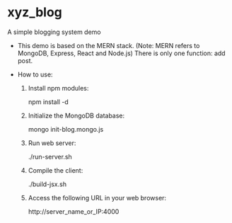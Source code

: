 # xyz_blog
A simple blogging system demo

* This demo is based on the MERN stack.
  (Note: MERN refers to MongoDB, Express, React and Node.js)
  There is only one function: add post.

* How to use:

  1. Install npm modules:

       npm install -d

  2. Initialize the MongoDB database:

       mongo init-blog.mongo.js

  3. Run web server:

       ./run-server.sh

  4. Compile the client:

       ./build-jsx.sh

  5. Access the following URL in your web browser:

       http://server_name_or_IP:4000
